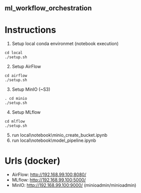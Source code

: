 ## ml_workflow_orchestration

# Instructions
1. Setup local conda environmet (notebook execution)
```
cd local
./setup.sh
```
2. Setup AirFlow
```
cd airflow
./setup.sh
```
3. Setup MinIO (~S3)
```
. cd minio
./setup.sh
```
4. Setup MLflow
```
cd mlflow
./setup.sh
```
5. run local\notebook\minio_create_bucket.ipynb
6. run local\notebook\model_pipeline.ipynb

# Urls (docker)
- AirFlow: http://192.168.99.100:8080/
- MLflow: http://192.168.99.100:5000/
- MinIO: http://192.168.99.100:9000/ (minioadmin/minioadmin)
